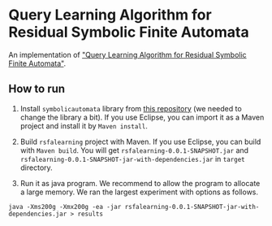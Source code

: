 Query Learning Algorithm for Residual Symbolic Finite Automata
====

An implementation of ["Query Learning Algorithm for Residual Symbolic Finite Automata"](https://arxiv.org/abs/1902.07417).

How to run
----

1. Install `symbolicautomata` library from [this repository](https://github.com/zaburo-ch/symbolicautomata/tree/abdaca250002d9ae2ced9cce91df1dc9c86b10a0) (we needed to change the library a bit). If you use Eclipse, you can import it as a Maven project and install it by `Maven install`.

2. Build `rsfalearning` project with Maven. If you use Eclipse, you can build with `Maven build`. You will get `rsfalearning-0.0.1-SNAPSHOT.jar` and `rsfalearning-0.0.1-SNAPSHOT-jar-with-dependencies.jar` in `target` directory.

3. Run it as java program. We recommend to allow the program to allocate a large memory. We ran the largest experiment with options as follows.
```
java -Xms200g -Xmx200g -ea -jar rsfalearning-0.0.1-SNAPSHOT-jar-with-dependencies.jar > results
```
